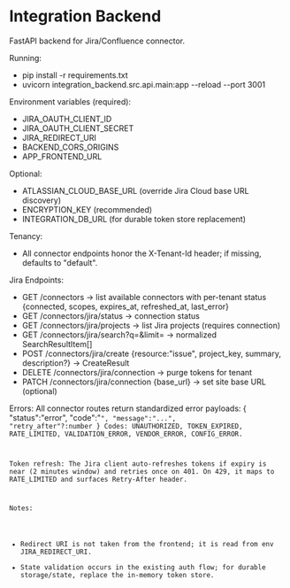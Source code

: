# Integration Backend

FastAPI backend for Jira/Confluence connector.

Running:
- pip install -r requirements.txt
- uvicorn integration_backend.src.api.main:app --reload --port 3001

Environment variables (required):
- JIRA_OAUTH_CLIENT_ID
- JIRA_OAUTH_CLIENT_SECRET
- JIRA_REDIRECT_URI
- BACKEND_CORS_ORIGINS
- APP_FRONTEND_URL

Optional:
- ATLASSIAN_CLOUD_BASE_URL (override Jira Cloud base URL discovery)
- ENCRYPTION_KEY (recommended)
- INTEGRATION_DB_URL (for durable token store replacement)

Tenancy:
- All connector endpoints honor the X-Tenant-Id header; if missing, defaults to "default".

Jira Endpoints:
- GET /connectors -> list available connectors with per-tenant status {connected, scopes, expires_at, refreshed_at, last_error}
- GET /connectors/jira/status -> connection status
- GET /connectors/jira/projects -> list Jira projects (requires connection)
- GET /connectors/jira/search?q=<JQL>&limit=<n> -> normalized SearchResultItem[]
- POST /connectors/jira/create {resource:"issue", project_key, summary, description?} -> CreateResult
- DELETE /connectors/jira/connection -> purge tokens for tenant
- PATCH /connectors/jira/connection {base_url} -> set site base URL (optional)

Errors:
All connector routes return standardized error payloads:
{ "status":"error", "code":"<CODE>", "message":"...", "retry_after"?:number }
Codes: UNAUTHORIZED, TOKEN_EXPIRED, RATE_LIMITED, VALIDATION_ERROR, VENDOR_ERROR, CONFIG_ERROR.

Token refresh:
The Jira client auto-refreshes tokens if expiry is near (2 minutes window) and retries once on 401. On 429, it maps to RATE_LIMITED and surfaces Retry-After header.

Notes:
- Redirect URI is not taken from the frontend; it is read from env JIRA_REDIRECT_URI.
- State validation occurs in the existing auth flow; for durable storage/state, replace the in-memory token store.
